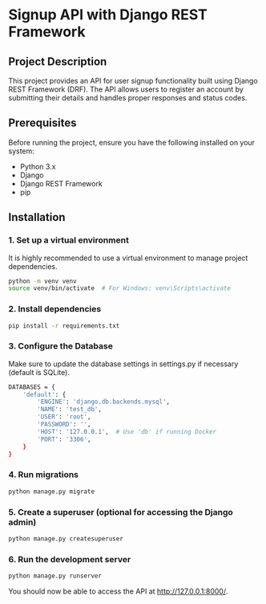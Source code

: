 # Signup API with Django REST Framework

## Project Description

This project provides an API for user signup functionality built using Django REST Framework (DRF). The API allows users to register an account by submitting their details and handles proper responses and status codes.

## Prerequisites

Before running the project, ensure you have the following installed on your system:

- Python 3.x
- Django
- Django REST Framework
- pip

## Installation

### 1. Set up a virtual environment

It is highly recommended to use a virtual environment to manage project dependencies.

```bash
python -m venv venv
source venv/bin/activate  # For Windows: venv\Scripts\activate
```

### 2. Install dependencies

```bash
pip install -r requirements.txt
```

### 3. Configure the Database

Make sure to update the database settings in settings.py if necessary (default is SQLite).

```bash
DATABASES = {
    'default': {
        'ENGINE': 'django.db.backends.mysql',
        'NAME': 'test_db',
        'USER': 'root',
        'PASSWORD': '',
        'HOST': '127.0.0.1',  # Use 'db' if running Docker
        'PORT': '3306',
    }
}
```

### 4. Run migrations

```bash
python manage.py migrate
```

### 5. Create a superuser (optional for accessing the Django admin)

```bash
python manage.py createsuperuser
```

### 6. Run the development server

```bash
python manage.py runserver
```

You should now be able to access the API at http://127.0.0.1:8000/.
